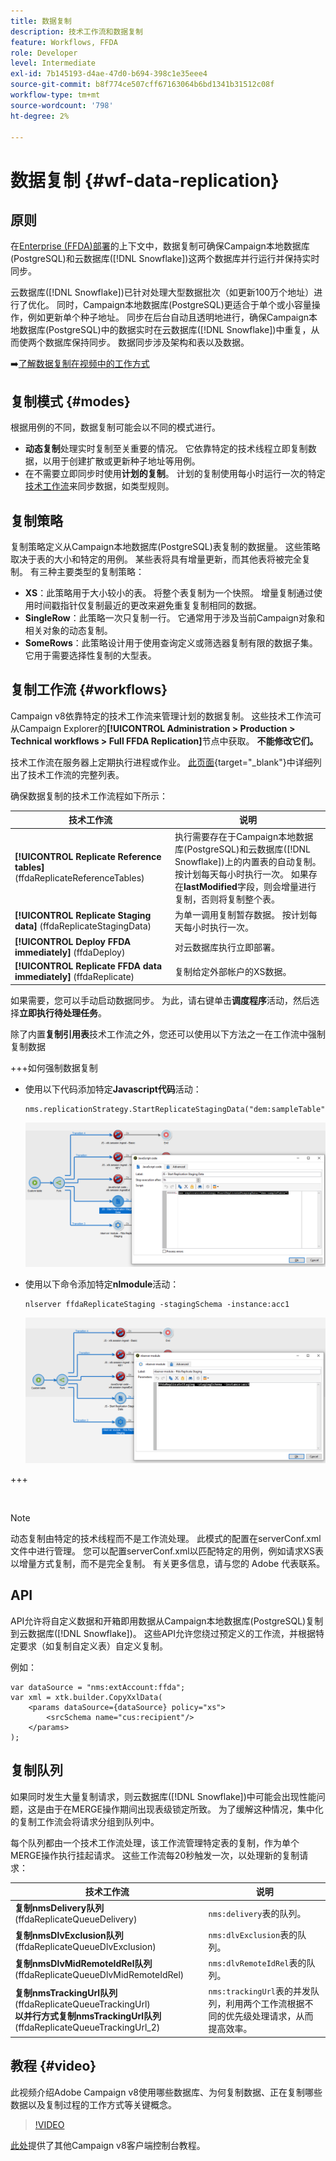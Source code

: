 ```yaml
---
title: 数据复制
description: 技术工作流和数据复制
feature: Workflows, FFDA
role: Developer
level: Intermediate
exl-id: 7b145193-d4ae-47d0-b694-398c1e35eee4
source-git-commit: b8f774ce507cff67163064b6bd1341b31512c08f
workflow-type: tm+mt
source-wordcount: '798'
ht-degree: 2%

---
```



# 数据复制 {#wf-data-replication}

## 原则

在[Enterprise (FFDA)部署](enterprise-deployment.md)的上下文中，数据复制可确保Campaign本地数据库(PostgreSQL)和云数据库([!DNL Snowflake])这两个数据库并行运行并保持实时同步。

云数据库([!DNL Snowflake])已针对处理大型数据批次（如更新100万个地址）进行了优化。 同时，Campaign本地数据库(PostgreSQL)更适合于单个或小容量操作，例如更新单个种子地址。 同步在后台自动且透明地进行，确保Campaign本地数据库(PostgreSQL)中的数据实时在云数据库([!DNL Snowflake])中重复，从而使两个数据库保持同步。 数据同步涉及架构和表以及数据。

➡️[了解数据复制在视频中的工作方式](#video)

## 复制模式 {#modes}

根据用例的不同，数据复制可能会以不同的模式进行。

* **动态复制**&#x200B;处理实时复制至关重要的情况。 它依靠特定的技术线程立即复制数据，以用于创建扩散或更新种子地址等用例。
* 在不需要立即同步时使用&#x200B;**计划的复制**。 计划的复制使用每小时运行一次的特定[技术工作流](#workflows)来同步数据，如类型规则。

## 复制策略

复制策略定义从Campaign本地数据库(PostgreSQL)表复制的数据量。 这些策略取决于表的大小和特定的用例。 某些表将具有增量更新，而其他表将被完全复制。 有三种主要类型的复制策略：

* **XS**：此策略用于大小较小的表。 将整个表复制为一个快照。 增量复制通过使用时间戳指针仅复制最近的更改来避免重复复制相同的数据。
* **SingleRow**：此策略一次只复制一行。 它通常用于涉及当前Campaign对象和相关对象的动态复制。
* **SomeRows**：此策略设计用于使用查询定义或筛选器复制有限的数据子集。 它用于需要选择性复制的大型表。

## 复制工作流 {#workflows}

Campaign v8依靠特定的技术工作流来管理计划的数据复制。 这些技术工作流可从Campaign Explorer的&#x200B;**[!UICONTROL Administration > Production > Technical workflows > Full FFDA Replication]**&#x200B;节点中获取。 **不能修改它们。**

技术工作流在服务器上定期执行进程或作业。 [此页面](https://experienceleague.adobe.com/docs/campaign/automation/workflows/introduction/wf-type/technical-workflows.html){target="_blank"}中详细列出了技术工作流的完整列表。

确保数据复制的技术工作流程如下所示：

| 技术工作流 | 说明 |
|------|-----------|
| **[!UICONTROL Replicate Reference tables]** (ffdaReplicateReferenceTables) | 执行需要存在于Campaign本地数据库(PostgreSQL)和云数据库([!DNL Snowflake])上的内置表的自动复制。 按计划每天每小时执行一次。 如果存在&#x200B;**lastModified**&#x200B;字段，则会增量进行复制，否则将复制整个表。 |
| **[!UICONTROL Replicate Staging data]** (ffdaReplicateStagingData) | 为单一调用复制暂存数据。 按计划每天每小时执行一次。 |
| **[!UICONTROL Deploy FFDA immediately]** (ffdaDeploy) | 对云数据库执行立即部署。 |
| **[!UICONTROL Replicate FFDA data immediately]** (ffdaReplicate) | 复制给定外部帐户的XS数据。 |

如果需要，您可以手动启动数据同步。 为此，请右键单击&#x200B;**调度程序**&#x200B;活动，然后选择&#x200B;**立即执行待处理任务**。

除了内置&#x200B;**复制引用表**&#x200B;技术工作流之外，您还可以使用以下方法之一在工作流中强制复制数据

+++如何强制数据复制

* 使用以下代码添加特定&#x200B;**Javascript代码**&#x200B;活动：

  ```
  nms.replicationStrategy.StartReplicateStagingData("dem:sampleTable")
  ```

  ![](assets/jscode.png)

* 使用以下命令添加特定&#x200B;**nlmodule**&#x200B;活动：

  ```
  nlserver ffdaReplicateStaging -stagingSchema -instance:acc1
  ```

  ![](assets/nlmodule.png)

+++

<br/>

>[!NOTE]
>
>动态复制由特定的技术线程而不是工作流处理。 此模式的配置在serverConf.xml文件中进行管理。 您可以配置serverConf.xml以匹配特定的用例，例如请求XS表以增量方式复制，而不是完全复制。 有关更多信息，请与您的 Adobe 代表联系。

## API

API允许将自定义数据和开箱即用数据从Campaign本地数据库(PostgreSQL)复制到云数据库([!DNL Snowflake])。 这些API允许您绕过预定义的工作流，并根据特定要求（如复制自定义表）自定义复制。

例如：

```
var dataSource = "nms:extAccount:ffda";
var xml = xtk.builder.CopyXxlData(
    <params dataSource={dataSource} policy="xs">
        <srcSchema name="cus:recipient"/>
    </params>
);
```

## 复制队列

如果同时发生大量复制请求，则云数据库([!DNL Snowflake])中可能会出现性能问题，这是由于在MERGE操作期间出现表级锁定所致。 为了缓解这种情况，集中化的复制工作流会将请求分组到队列中。

每个队列都由一个技术工作流处理，该工作流管理特定表的复制，作为单个MERGE操作执行挂起请求。 这些工作流每20秒触发一次，以处理新的复制请求：

| 技术工作流 | 说明 |
|------|-----------|
| **复制nmsDelivery队列** (ffdaReplicateQueueDelivery) | `nms:delivery`表的队列。 |
| **复制nmsDlvExclusion队列** (ffdaReplicateQueueDlvExclusion) | `nms:dlvExclusion`表的队列。 |
| **复制nmsDlvMidRemoteIdRel队列** (ffdaReplicateQueueDlvMidRemoteIdRel) | `nms:dlvRemoteIdRel`表的队列。 |
| **复制nmsTrackingUrl队列** (ffdaReplicateQueueTrackingUrl)<br/>**以并行方式复制nmsTrackingUrl队列** (ffdaReplicateQueueTrackingUrl_2) | `nms:trackingUrl`表的并发队列，利用两个工作流根据不同的优先级处理请求，从而提高效率。 |

## 教程 {#video}

此视频介绍Adobe Campaign v8使用哪些数据库、为何复制数据、正在复制哪些数据以及复制过程的工作方式等关键概念。

>[!VIDEO](https://video.tv.adobe.com/v/334460?quality=12)

[此处](https://experienceleague.adobe.com/en/docs/campaign-learn/tutorials/overview)提供了其他Campaign v8客户端控制台教程。
